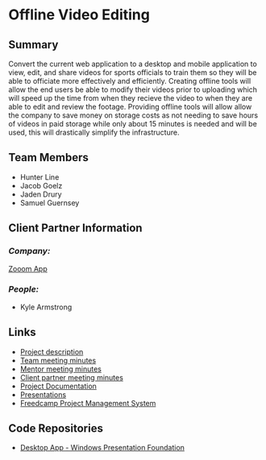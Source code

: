# Offline Video Editing

## **Summary**

Convert the current web application to a desktop and mobile application to view, edit, and share videos for sports officials to train them so they will be able to officiate more effectively and efficiently. Creating offline tools will allow the end users be able to modify their videos prior to uploading which will speed up the time from when they recieve the video to when they are able to edit and review the footage. Providing offline tools will allow allow the company to save money on storage costs as not needing to save hours of videos in paid storage while only about 15 minutes is needed and will be used, this will drastically simplify the infrastructure.

## **Team Members**

- Hunter Line
- Jacob Goelz
- Jaden Drury
- Samuel Guernsey

## **Client Partner Information**

### *Company:*
[Zooom App](https://zooomapp.com/)

### *People:*
- Kyle Armstrong

## **Links**

- [Project description](ProjectDescription.md)
- [Team meeting minutes](MeetingMinutes/Team)
- [Mentor meeting minutes](MeetingMinutes/Mentor)
- [Client partner meeting minutes](MeetingMinutes/ClientPartner)
- [Project Documentation](/Documentation)
- [Presentations](/Documentation)
- [Freedcamp Project Management System](/Presentations)

## **Code Repositories**

- [Desktop App - Windows Presentation Foundation](https://github.com/Line98Dev/offline-video-editing-wpf)

